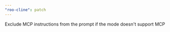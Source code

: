 ```yaml
---
"roo-cline": patch
---
```


Exclude MCP instructions from the prompt if the mode doesn't support MCP
